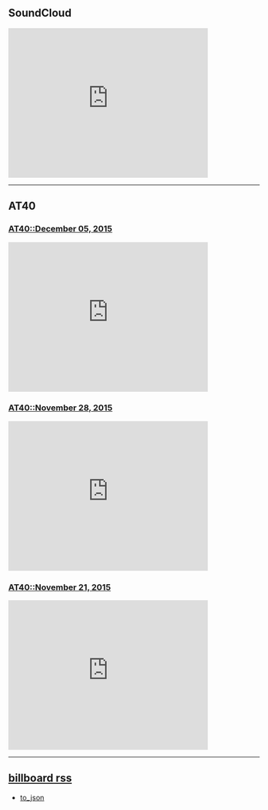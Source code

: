 ## SoundCloud
<iframe width="400" height="300" scrolling="no" frameborder="no" src="https://w.soundcloud.com/player/?url=https%3A//api.soundcloud.com/playlists/160649074&amp;auto_play=false&amp;hide_related=false&amp;show_comments=true&amp;show_user=true&amp;show_reposts=false&amp;visual=true"></iframe>

---

## AT40

### [AT40::December 05, 2015][20151205]
<iframe width="400" height="300" src="https://www.youtube.com/embed/videoseries?list=PLSRbdL3cNYaWeXrFPa9jCDqyHh7aSNQIF" frameborder="0" allowfullscreen></iframe>

### [AT40::November 28, 2015][20151128]
<iframe width="400" height="300" src="https://www.youtube.com/embed/videoseries?list=PLSRbdL3cNYaUluLpVg8dg9r7CoVSx-uiH" frameborder="0" allowfullscreen></iframe>

### [AT40::November 21, 2015][20151121]
<!-- <iframe width="560" height="315" src="https://www.youtube.com/embed/videoseries?list=PLSRbdL3cNYaVIlndoyoceYWWfFrnr7ye4" frameborder="0" allowfullscreen></iframe> -->
<iframe width="400" height="300" src="https://www.youtube.com/embed/videoseries?list=PLSRbdL3cNYaVIlndoyoceYWWfFrnr7ye4" frameborder="0" allowfullscreen></iframe>

---

## [billboard rss][billboard]
- [to_json](/billboard_rss_to_json)


[20151205]: http://www.at40.com/top-40/chart/39098
[20151128]: http://www.at40.com/top-40/chart/39004
[20151121]: http://www.at40.com/top-40/chart/38938
[billboard]: http://www.billboard.com/rss/charts/hot-100
